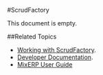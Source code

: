 #ScrudFactory

This document is empty.

##Related Topics
* [Working with ScrudFactory](../user-guide/core-concepts/scrud-factory.md).
* [Developer Documentation](index.md).
* [MixERP User Guide](../user-guide/index.md)
